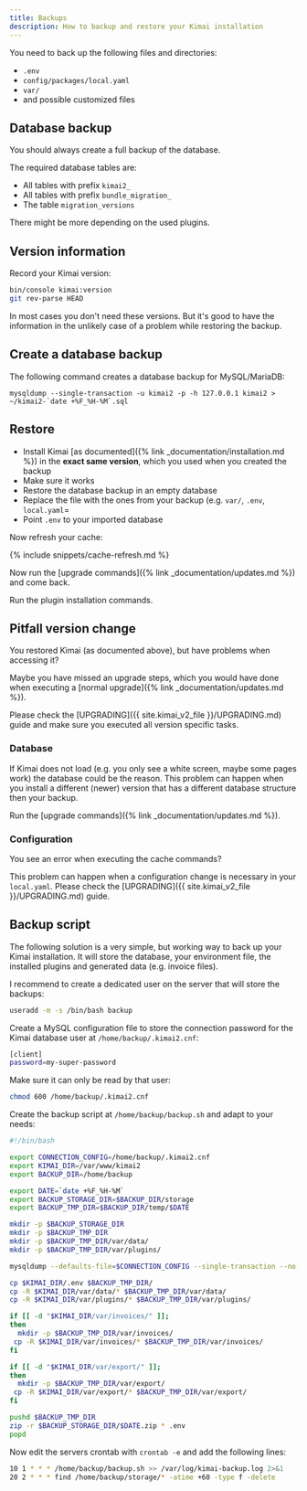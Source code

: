 ```yaml
---
title: Backups
description: How to backup and restore your Kimai installation
---
```


You need to back up the following files and directories:
- `.env`
- `config/packages/local.yaml`
- `var/`
- and possible customized files

## Database backup

You should always create a full backup of the database.

The required database tables are:
- All tables with prefix `kimai2_`
- All tables with prefix `bundle_migration_`
- The table `migration_versions`

There might be more depending on the used plugins.

## Version information

Record your Kimai version:
```bash
bin/console kimai:version
git rev-parse HEAD
```

In most cases you don't need these versions. 
But it's good to have the information in the unlikely case of a problem while restoring the backup.  

## Create a database backup

The following command creates a database backup for MySQL/MariaDB:

```
mysqldump --single-transaction -u kimai2 -p -h 127.0.0.1 kimai2 > ~/kimai2-`date +%F_%H-%M`.sql
```

## Restore 

- Install Kimai [as documented]({% link _documentation/installation.md %}) in the **exact same version**, which you used when you created the backup
- Make sure it works
- Restore the database backup in an empty database
- Replace the file with the ones from your backup (e.g. `var/`, `.env`, `local.yaml`=
- Point `.env` to your imported database

Now refresh your cache:

{% include snippets/cache-refresh.md %}  

Now run the [upgrade commands]({% link _documentation/updates.md %}) and come back.

Run the plugin installation commands. 

## Pitfall version change

You restored Kimai (as documented above), but have problems when accessing it?

Maybe you have missed an upgrade steps, which you would have done when executing a [normal upgrade]({% link _documentation/updates.md %}).

Please check the [UPGRADING]({{ site.kimai_v2_file }}/UPGRADING.md) guide and make sure you executed all version specific tasks.

### Database

If Kimai does not load (e.g. you only see a white screen, maybe some pages work) the database could be the reason.
This problem can happen when you install a different (newer) version that has a different database structure then your backup.

Run the [upgrade commands]({% link _documentation/updates.md %}).

### Configuration

You see an error when executing the cache commands?

This problem can happen when a configuration change is necessary in your `local.yaml`. 
Please check the [UPGRADING]({{ site.kimai_v2_file }}/UPGRADING.md) guide. 

## Backup script

The following solution is a very simple, but working way to back up your Kimai installation. 
It will store the database, your environment file, the installed plugins and generated data (e.g. invoice files).

I recommend to create a dedicated user on the server that will store the backups:
```bash
useradd -m -s /bin/bash backup
```

Create a MySQL configuration file to store the connection password for the Kimai database user at `/home/backup/.kimai2.cnf`:
```bash
[client]
password=my-super-password
```

Make sure it can only be read by that user:
```bash
chmod 600 /home/backup/.kimai2.cnf
```

Create the backup script at `/home/backup/backup.sh` and adapt to your needs:
```bash
#!/bin/bash

export CONNECTION_CONFIG=/home/backup/.kimai2.cnf
export KIMAI_DIR=/var/www/kimai2
export BACKUP_DIR=/home/backup

export DATE=`date +%F_%H-%M`
export BACKUP_STORAGE_DIR=$BACKUP_DIR/storage
export BACKUP_TMP_DIR=$BACKUP_DIR/temp/$DATE

mkdir -p $BACKUP_STORAGE_DIR
mkdir -p $BACKUP_TMP_DIR
mkdir -p $BACKUP_TMP_DIR/var/data/
mkdir -p $BACKUP_TMP_DIR/var/plugins/

mysqldump --defaults-file=$CONNECTION_CONFIG --single-transaction --no-tablespaces -u kimai2 -h 127.0.0.1 kimai2 > $BACKUP_TMP_DIR/kimai2-$DATE.sql

cp $KIMAI_DIR/.env $BACKUP_TMP_DIR/
cp -R $KIMAI_DIR/var/data/* $BACKUP_TMP_DIR/var/data/
cp -R $KIMAI_DIR/var/plugins/* $BACKUP_TMP_DIR/var/plugins/

if [[ -d "$KIMAI_DIR/var/invoices/" ]];
then
  mkdir -p $BACKUP_TMP_DIR/var/invoices/
 cp -R $KIMAI_DIR/var/invoices/* $BACKUP_TMP_DIR/var/invoices/
fi

if [[ -d "$KIMAI_DIR/var/export/" ]];
then
  mkdir -p $BACKUP_TMP_DIR/var/export/
 cp -R $KIMAI_DIR/var/export/* $BACKUP_TMP_DIR/var/export/
fi

pushd $BACKUP_TMP_DIR
zip -r $BACKUP_STORAGE_DIR/$DATE.zip * .env
popd
```

Now edit the servers crontab with `crontab -e` and add the following lines: 

```bash
10 1 * * * /home/backup/backup.sh >> /var/log/kimai-backup.log 2>&1
20 2 * * * find /home/backup/storage/* -atime +60 -type f -delete
```
